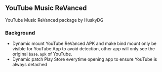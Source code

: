 ## YouTube Music ReVanced

YouTube Music ReVanced package by HuskyDG

### Background

- Dynamic mount YouTube ReVanced APK and make bind mount only be visible for YouTube App to avoid detection, other app will only see the original `base.apk` of YouTube.
- Dynamic patch Play Store everytime opening app to ensure YouTube is always detached

